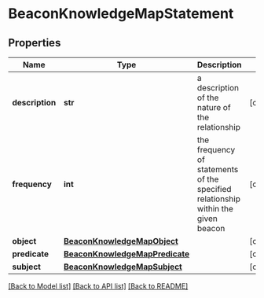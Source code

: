 # BeaconKnowledgeMapStatement

## Properties
Name | Type | Description | Notes
------------ | ------------- | ------------- | -------------
**description** | **str** | a description of the nature of the relationship  | [optional] 
**frequency** | **int** | the frequency of statements of the specified relationship within the given beacon  | [optional] 
**object** | [**BeaconKnowledgeMapObject**](BeaconKnowledgeMapObject.md) |  | [optional] 
**predicate** | [**BeaconKnowledgeMapPredicate**](BeaconKnowledgeMapPredicate.md) |  | [optional] 
**subject** | [**BeaconKnowledgeMapSubject**](BeaconKnowledgeMapSubject.md) |  | [optional] 

[[Back to Model list]](../README.md#documentation-for-models) [[Back to API list]](../README.md#documentation-for-api-endpoints) [[Back to README]](../README.md)



